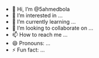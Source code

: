 - 👋 Hi, I’m @5ahmedbola
- 👀 I’m interested in ...
- 🌱 I’m currently learning ...
- 💞️ I’m looking to collaborate on ...
- 📫 How to reach me ...
- 😄 Pronouns: ...
- ⚡ Fun fact: ...

<!---
5ahmedbola/5ahmedbola is a ✨ special ✨ repository because its `README.md` (this file) appears on your GitHub profile.
You can click the Preview link to take a look at your changes.
--->
